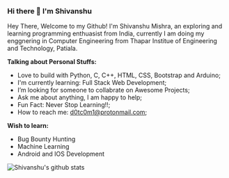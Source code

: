 ### Hi there 👋 I'm Shivanshu

Hey There, Welcome to my Github! I'm Shivanshu Mishra, an exploring and learning programming enthuasist from India, currently I am doing my enggnering in Computer Engineering from Thapar Institue of Engineering and Technology, Patiala. 

**Talking about Personal Stuffs:**
- Love to build with Python, C, C++, HTML, CSS, Bootstrap and Arduino;
- I'm currently learning: Full Stack Web Development;
- I’m looking for someone to collabrate on Awesome Projects;
- Ask me about anything, I am happy to help;
- Fun Fact: Never Stop Learning!!;
- How to reach me: d0tc0m1@protonmail.com;

**Wish to learn:**
- Bug Bounty Hunting
- Machine Learning
- Android and IOS Development


![Shivanshu's github stats](https://github-readme-stats.vercel.app/api?username=Shivanshu10&show_icons=true&hide_border=true)
